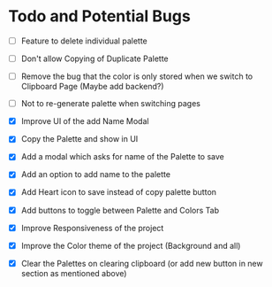 # Todo and Potential Bugs

- [ ] Feature to delete individual palette

- [ ] Don't allow Copying of Duplicate Palette

- [ ] Remove the bug that the color is only stored when we switch to Clipboard Page (Maybe add backend?)

- [ ] Not to re-generate palette when switching pages

- [x] Improve UI of the add Name Modal

- [x] Copy the Palette and show in UI

- [x] Add a modal which asks for name of the Palette to save

- [x] Add an option to add name to the palette

- [x] Add Heart icon to save instead of copy palette button

- [x] Add buttons to toggle between Palette and Colors Tab

- [x] Improve Responsiveness of the project

- [x] Improve the Color theme of the project (Background and all)

- [x] Clear the Palettes on clearing clipboard (or add new button in new section as mentioned above)
